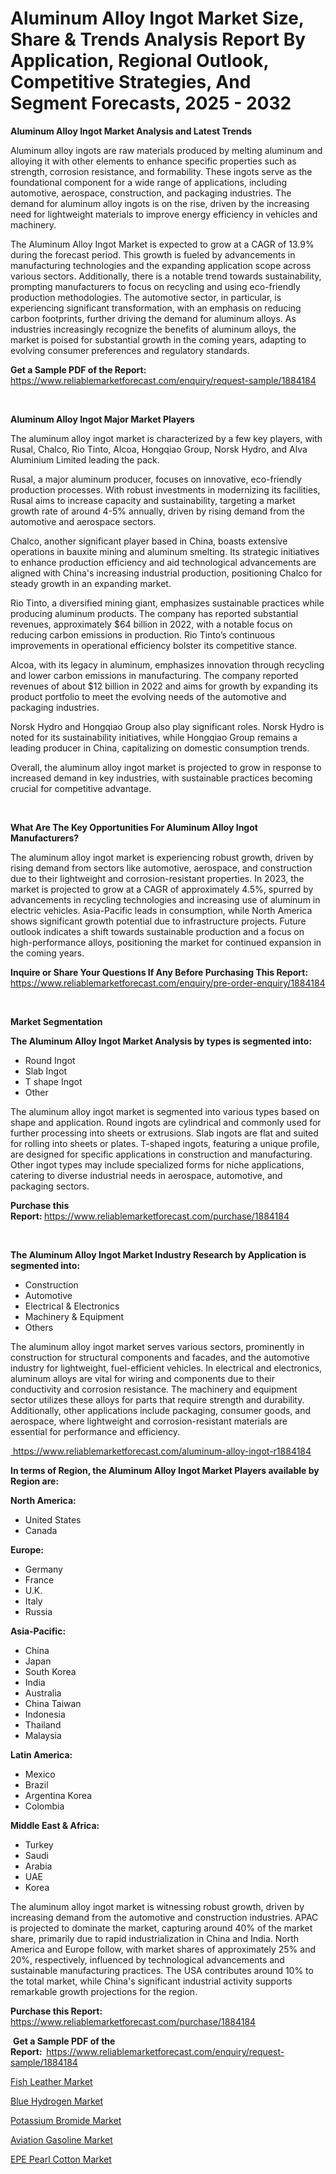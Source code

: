 <p><h1>Aluminum Alloy Ingot Market Size, Share & Trends Analysis Report By Application, Regional Outlook, Competitive Strategies, And Segment Forecasts, 2025 - 2032</h1></p><p><strong>Aluminum Alloy Ingot Market Analysis and Latest Trends</strong></p>
<p><p>Aluminum alloy ingots are raw materials produced by melting aluminum and alloying it with other elements to enhance specific properties such as strength, corrosion resistance, and formability. These ingots serve as the foundational component for a wide range of applications, including automotive, aerospace, construction, and packaging industries. The demand for aluminum alloy ingots is on the rise, driven by the increasing need for lightweight materials to improve energy efficiency in vehicles and machinery.</p><p>The Aluminum Alloy Ingot Market is expected to grow at a CAGR of 13.9% during the forecast period. This growth is fueled by advancements in manufacturing technologies and the expanding application scope across various sectors. Additionally, there is a notable trend towards sustainability, prompting manufacturers to focus on recycling and using eco-friendly production methodologies. The automotive sector, in particular, is experiencing significant transformation, with an emphasis on reducing carbon footprints, further driving the demand for aluminum alloys. As industries increasingly recognize the benefits of aluminum alloys, the market is poised for substantial growth in the coming years, adapting to evolving consumer preferences and regulatory standards.</p></p>
<p><strong>Get a Sample PDF of the Report:&nbsp;</strong> <a href="https://www.reliablemarketforecast.com/enquiry/request-sample/1884184?utm_campaign=1833&utm_medium=2&utm_source=Github&utm_content=ia&utm_term=01042025&utm_id=aluminum-alloy-ingot">https://www.reliablemarketforecast.com/enquiry/request-sample/1884184</a></p>
<p>&nbsp;</p>
<p><strong>Aluminum Alloy Ingot Major Market Players</strong></p>
<p><p>The aluminum alloy ingot market is characterized by a few key players, with Rusal, Chalco, Rio Tinto, Alcoa, Hongqiao Group, Norsk Hydro, and Alva Aluminium Limited leading the pack. </p><p>Rusal, a major aluminum producer, focuses on innovative, eco-friendly production processes. With robust investments in modernizing its facilities, Rusal aims to increase capacity and sustainability, targeting a market growth rate of around 4-5% annually, driven by rising demand from the automotive and aerospace sectors.</p><p>Chalco, another significant player based in China, boasts extensive operations in bauxite mining and aluminum smelting. Its strategic initiatives to enhance production efficiency and aid technological advancements are aligned with China's increasing industrial production, positioning Chalco for steady growth in an expanding market.</p><p>Rio Tinto, a diversified mining giant, emphasizes sustainable practices while producing aluminum products. The company has reported substantial revenues, approximately $64 billion in 2022, with a notable focus on reducing carbon emissions in production. Rio Tinto’s continuous improvements in operational efficiency bolster its competitive stance.</p><p>Alcoa, with its legacy in aluminum, emphasizes innovation through recycling and lower carbon emissions in manufacturing. The company reported revenues of about $12 billion in 2022 and aims for growth by expanding its product portfolio to meet the evolving needs of the automotive and packaging industries.</p><p>Norsk Hydro and Hongqiao Group also play significant roles. Norsk Hydro is noted for its sustainability initiatives, while Hongqiao Group remains a leading producer in China, capitalizing on domestic consumption trends. </p><p>Overall, the aluminum alloy ingot market is projected to grow in response to increased demand in key industries, with sustainable practices becoming crucial for competitive advantage.</p></p>
<p>&nbsp;</p>
<p><strong>What Are The Key Opportunities For Aluminum Alloy Ingot Manufacturers?</strong></p>
<p><p>The aluminum alloy ingot market is experiencing robust growth, driven by rising demand from sectors like automotive, aerospace, and construction due to their lightweight and corrosion-resistant properties. In 2023, the market is projected to grow at a CAGR of approximately 4.5%, spurred by advancements in recycling technologies and increasing use of aluminum in electric vehicles. Asia-Pacific leads in consumption, while North America shows significant growth potential due to infrastructure projects. Future outlook indicates a shift towards sustainable production and a focus on high-performance alloys, positioning the market for continued expansion in the coming years.</p></p>
<p><strong>Inquire or Share Your Questions If Any Before Purchasing This Report:</strong> <a href="https://www.reliablemarketforecast.com/enquiry/pre-order-enquiry/1884184?utm_campaign=1833&utm_medium=2&utm_source=Github&utm_content=ia&utm_term=01042025&utm_id=aluminum-alloy-ingot">https://www.reliablemarketforecast.com/enquiry/pre-order-enquiry/1884184</a></p>
<p>&nbsp;</p>
<p><strong>Market Segmentation</strong></p>
<p><strong>The Aluminum Alloy Ingot Market Analysis by types is segmented into:</strong></p>
<p><ul><li>Round Ingot</li><li>Slab Ingot</li><li>T shape Ingot</li><li>Other</li></ul></p>
<p><p>The aluminum alloy ingot market is segmented into various types based on shape and application. Round ingots are cylindrical and commonly used for further processing into sheets or extrusions. Slab ingots are flat and suited for rolling into sheets or plates. T-shaped ingots, featuring a unique profile, are designed for specific applications in construction and manufacturing. Other ingot types may include specialized forms for niche applications, catering to diverse industrial needs in aerospace, automotive, and packaging sectors.</p></p>
<p><strong>Purchase this Report:&nbsp;</strong><a href="https://www.reliablemarketforecast.com/purchase/1884184?utm_campaign=1833&utm_medium=2&utm_source=Github&utm_content=ia&utm_term=01042025&utm_id=aluminum-alloy-ingot">https://www.reliablemarketforecast.com/purchase/1884184</a></p>
<p>&nbsp;</p>
<p><strong>The Aluminum Alloy Ingot Market Industry Research by Application is segmented into:</strong></p>
<p><ul><li>Construction</li><li>Automotive</li><li>Electrical & Electronics</li><li>Machinery & Equipment</li><li>Others</li></ul></p>
<p><p>The aluminum alloy ingot market serves various sectors, prominently in construction for structural components and facades, and the automotive industry for lightweight, fuel-efficient vehicles. In electrical and electronics, aluminum alloys are vital for wiring and components due to their conductivity and corrosion resistance. The machinery and equipment sector utilizes these alloys for parts that require strength and durability. Additionally, other applications include packaging, consumer goods, and aerospace, where lightweight and corrosion-resistant materials are essential for performance and efficiency.</p></p>
<p><a href="https://www.reliablemarketforecast.com/aluminum-alloy-ingot-r1884184?utm_campaign=1833&utm_medium=2&utm_source=Github&utm_content=ia&utm_term=01042025&utm_id=aluminum-alloy-ingot">&nbsp;https://www.reliablemarketforecast.com/aluminum-alloy-ingot-r1884184</a></p>
<p><strong>In terms of Region, the Aluminum Alloy Ingot Market Players available by Region are:</strong></p>
<p>
    <p> <strong> North America: </strong>
        <ul>
            <li>United States</li>
            <li>Canada</li>
        </ul>
        </p> 
    <p> <strong> Europe: </strong>
        <ul>
            <li>Germany</li>
            <li>France</li>
            <li>U.K.</li>
            <li>Italy</li>
            <li>Russia</li>
        </ul>
        </p> 
    <p> <strong> Asia-Pacific: </strong>
        <ul>
            <li>China</li>
            <li>Japan</li>
            <li>South Korea</li>
            <li>India</li>
            <li>Australia</li>
            <li>China Taiwan</li>
            <li>Indonesia</li>
            <li>Thailand</li>
            <li>Malaysia</li>
        </ul>
        </p> 
    <p> <strong> Latin America: </strong>
        <ul>
            <li>Mexico</li>
            <li>Brazil</li>
            <li>Argentina Korea</li>
            <li>Colombia</li>
        </ul>
        </p> 
    <p> <strong> Middle East & Africa: </strong>
        <ul>
            <li>Turkey</li>
            <li>Saudi</li>
            <li>Arabia</li>
            <li>UAE</li>
            <li>Korea</li>
        </ul>
    </p>
    </p>
<p><p>The aluminum alloy ingot market is witnessing robust growth, driven by increasing demand from the automotive and construction industries. APAC is projected to dominate the market, capturing around 40% of the market share, primarily due to rapid industrialization in China and India. North America and Europe follow, with market shares of approximately 25% and 20%, respectively, influenced by technological advancements and sustainable manufacturing practices. The USA contributes around 10% to the total market, while China's significant industrial activity supports remarkable growth projections for the region.</p></p>
<p><strong>Purchase this Report: </strong><a href="https://www.reliablemarketforecast.com/purchase/1884184?utm_campaign=1833&utm_medium=2&utm_source=Github&utm_content=ia&utm_term=01042025&utm_id=aluminum-alloy-ingot">https://www.reliablemarketforecast.com/purchase/1884184</a></p>
<p>&nbsp;<strong>Get a Sample PDF of the Report:&nbsp;&nbsp;</strong><a href="https://www.reliablemarketforecast.com/enquiry/request-sample/1884184?utm_campaign=1833&utm_medium=2&utm_source=Github&utm_content=ia&utm_term=01042025&utm_id=aluminum-alloy-ingot">https://www.reliablemarketforecast.com/enquiry/request-sample/1884184</a></p>
<p><strong></strong></p>
<p><p><a href="https://github.com/nellygussisy/Market-Research-Report-List-1/blob/main/fish-leather-market.md?utm_campaign=1833&utm_medium=2&utm_source=Github&utm_content=ia&utm_term=01042025&utm_id=aluminum-alloy-ingot">Fish Leather Market</a></p><p><a href="https://github.com/cwasicioaie/Market-Research-Report-List-1/blob/main/blue-hydrogen-market.md?utm_campaign=1833&utm_medium=2&utm_source=Github&utm_content=ia&utm_term=01042025&utm_id=aluminum-alloy-ingot">Blue Hydrogen Market</a></p><p><a href="https://github.com/handyiongikg/Market-Research-Report-List-1/blob/main/potassium-bromide-market.md?utm_campaign=1833&utm_medium=2&utm_source=Github&utm_content=ia&utm_term=01042025&utm_id=aluminum-alloy-ingot">Potassium Bromide Market</a></p><p><a href="https://github.com/ebalabenoot/Market-Research-Report-List-1/blob/main/aviation-gasoline-market.md?utm_campaign=1833&utm_medium=2&utm_source=Github&utm_content=ia&utm_term=01042025&utm_id=aluminum-alloy-ingot">Aviation Gasoline Market</a></p><p><a href="https://github.com/qianyateina/Market-Research-Report-List-1/blob/main/epe-pearl-cotton-market.md?utm_campaign=1833&utm_medium=2&utm_source=Github&utm_content=ia&utm_term=01042025&utm_id=aluminum-alloy-ingot">EPE Pearl Cotton Market</a></p></p>